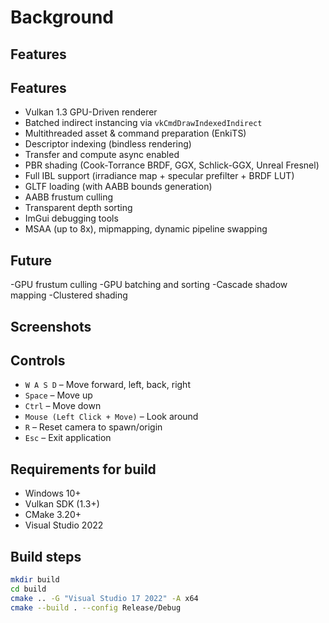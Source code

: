# Background

## Features

## Features

- Vulkan 1.3 GPU-Driven renderer
- Batched indirect instancing via `vkCmdDrawIndexedIndirect`
- Multithreaded asset & command preparation (EnkiTS)
- Descriptor indexing (bindless rendering)
- Transfer and compute async enabled
- PBR shading (Cook-Torrance BRDF, GGX, Schlick-GGX, Unreal Fresnel)
- Full IBL support (irradiance map + specular prefilter + BRDF LUT)
- GLTF loading (with AABB bounds generation)
- AABB frustum culling
- Transparent depth sorting
- ImGui debugging tools
- MSAA (up to 8x), mipmapping, dynamic pipeline swapping

## Future
-GPU frustum culling
-GPU batching and sorting
-Cascade shadow mapping
-Clustered shading

## Screenshots


## Controls
- `W A S D` – Move forward, left, back, right  
- `Space` – Move up  
- `Ctrl` – Move down  
- `Mouse (Left Click + Move)` – Look around  
- `R` – Reset camera to spawn/origin  
- `Esc` – Exit application

## Requirements for build

- Windows 10+
- Vulkan SDK (1.3+)
- CMake 3.20+
- Visual Studio 2022

## Build steps

```bash
mkdir build
cd build
cmake .. -G "Visual Studio 17 2022" -A x64
cmake --build . --config Release/Debug